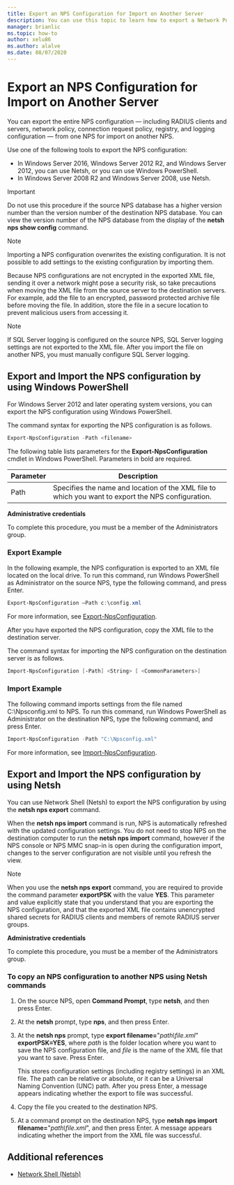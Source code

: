 ```yaml
---
title: Export an NPS Configuration for Import on Another Server
description: You can use this topic to learn how to export a Network Policy Server configuration in Windows Server 2016.
manager: brianlic
ms.topic: how-to
author: xelu86
ms.author: alalve
ms.date: 08/07/2020
---
```


# Export an NPS Configuration for Import on Another Server

You can export the entire NPS configuration — including RADIUS clients and servers, network policy, connection request policy, registry, and logging configuration — from one NPS for import on another NPS.

Use one of the following tools to export the NPS configuration:

- In Windows Server 2016, Windows Server 2012 R2, and Windows Server 2012, you can use Netsh, or you can use Windows PowerShell.
- In Windows Server 2008 R2 and Windows Server 2008, use Netsh.

> [!IMPORTANT]
> Do not use this procedure if the source NPS database has a higher version number than the version number of the destination NPS database. You can view the version number of the NPS database from the display of the **netsh nps show config** command.

> [!NOTE]
> Importing a NPS configuration overwrites the existing configuration. It is not possible to add settings to the existing configuration by importing them.

Because NPS configurations are not encrypted in the exported XML file, sending it over a network might pose a security risk, so take precautions when moving the XML file from the source server to the destination servers. For example, add the file to an encrypted, password protected archive file before moving the file. In addition, store the file in a secure location to prevent malicious users from accessing it.

> [!NOTE]
> If SQL Server logging is configured on the source NPS, SQL Server logging settings are not exported to the XML file. After you import the file on another NPS, you must manually configure SQL Server logging.

## Export and Import the NPS configuration by using Windows PowerShell

For Windows Server 2012 and later operating system versions, you can export the NPS configuration using Windows PowerShell.

The command syntax for exporting the NPS configuration is as follows.

```powershell
Export-NpsConfiguration -Path <filename>
```

The following table lists parameters for the **Export-NpsConfiguration** cmdlet in Windows PowerShell. Parameters in bold are required.

|Parameter|Description|
|---------|-----------|
|Path|Specifies the name and location of the XML file to which you want to export the NPS configuration.|

**Administrative credentials**

To complete this procedure, you must be a member of the Administrators group.

### Export Example

In the following example, the NPS configuration is exported to an XML file located on the local drive. To run this command, run Windows PowerShell as Administrator on the source NPS, type the following command, and press Enter.

```powershell
Export-NpsConfiguration –Path c:\config.xml
```

For more information, see [Export-NpsConfiguration](/powershell/module/nps/export-npsconfiguration).

After you have exported the NPS configuration, copy the XML file to the destination server.

The command syntax for importing the NPS configuration on the destination server is as follows.

```powershell
Import-NpsConfiguration [-Path] <String> [ <CommonParameters>]
```

### Import Example

The following command imports settings from the file named C:\Npsconfig.xml to NPS. To run this command, run Windows PowerShell as Administrator on the destination NPS, type the following command, and press Enter.

```powershell
Import-NpsConfiguration -Path "C:\Npsconfig.xml"
```

For more information, see [Import-NpsConfiguration](/powershell/module/nps/import-npsconfiguration).

## Export and Import the NPS configuration by using Netsh

You can use Network Shell (Netsh) to export the NPS configuration by using the **netsh nps export** command.

When the **netsh nps import** command is run, NPS is automatically refreshed with the updated configuration settings. You do not need to stop NPS on the destination computer to run the **netsh nps import** command, however if the NPS console or NPS MMC snap-in is open during the configuration import, changes to the server configuration are not visible until you refresh the view.

> [!NOTE]
> When you use the **netsh nps export** command, you are required to provide the command parameter **exportPSK** with the value **YES**. This parameter and value explicitly state that you understand that you are exporting the NPS configuration, and that the exported XML file contains unencrypted shared secrets for RADIUS clients and members of remote RADIUS server groups.

**Administrative credentials**

To complete this procedure, you must be a member of the Administrators group.

### To copy an NPS configuration to another NPS using Netsh commands

1. On the source NPS, open **Command Prompt**, type **netsh**, and then press Enter.

2. At the **netsh** prompt, type **nps**, and then press Enter.

3. At the **netsh nps** prompt, type **export filename=**"*path\file.xml*" **exportPSK=YES**, where *path* is the folder location where you want to save the NPS configuration file, and *file* is the name of the XML file that you want to save. Press Enter.

    This stores configuration settings (including registry settings) in an XML file. The path can be relative or absolute, or it can be a Universal Naming Convention (UNC) path. After you press Enter, a message appears indicating whether the export to file was successful.

4. Copy the file you created to the destination NPS.

5. At a command prompt on the destination NPS, type **netsh nps import filename=**"*path\file.xml*", and then press Enter. A message appears indicating whether the import from the XML file was successful.

## Additional references

- [Network Shell (Netsh)](../netsh/netsh.md)
